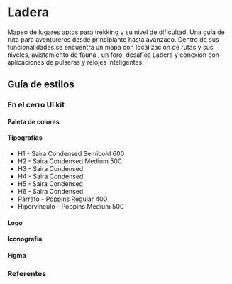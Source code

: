 # Ladera
Mapeo de lugares aptos para trekking y su nivel de dificultad. Una guía de ruta para aventureros desde principiante hasta avanzado.
Dentro de sus funcionalidades se encuentra un mapa con localización de rutas y sus niveles, avistamiento de fauna , un foro, desafíos Ladera y conexión con aplicaciones de pulseras y relojes inteligentes.

## Guía de estilos
### En el cerro UI kit
#### Paleta de colores


#### Tipografías
- H1 - Saira Condensed Semibold 600
- H2 - Saira Condensed Medium 500
- H3 - Saira Condensed
- H4 - Saira Condensed
- H5 - Saira Condensed
- H6 - Saira Condensed
- Párrafo - Poppins Regular 400
- Hipervínculo - Poppins Medium 500

#### Logo
#### Iconografía

#### Figma

### Referentes




